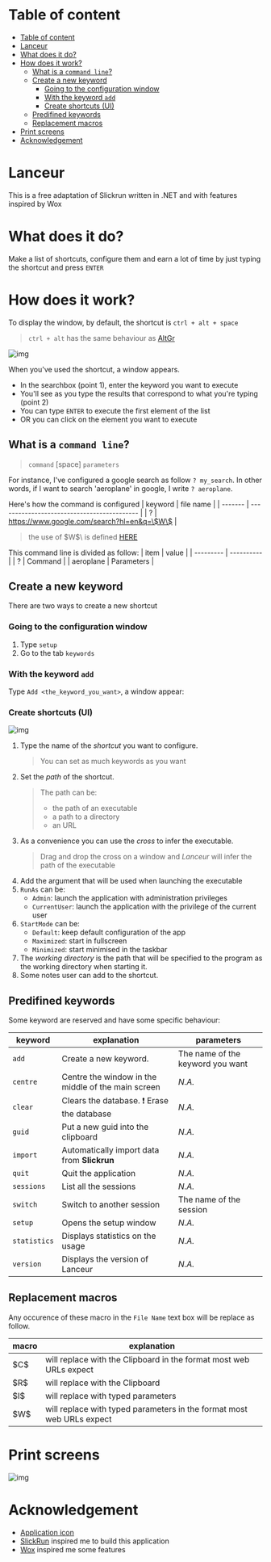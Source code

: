 # Table of content

- [Table of content](#table-of-content)
- [Lanceur](#lanceur)
- [What does it do?](#what-does-it-do)
- [How does it work?](#how-does-it-work)
  - [What is a `command line`?](#what-is-a-command-line)
  - [Create a new keyword](#create-a-new-keyword)
    - [Going to the configuration window](#going-to-the-configuration-window)
    - [With the keyword `add`](#with-the-keyword-add)
    - [Create shortcuts (UI)](#create-shortcuts-ui)
  - [Predifined keywords](#predifined-keywords)
  - [Replacement macros](#replacement-macros)
- [Print screens](#print-screens)
- [Acknowledgement](#acknowledgement)

# Lanceur
This is a free adaptation of Slickrun written in .NET and with features inspired by Wox

# What does it do?

Make a list of shortcuts, configure them and earn a lot of time by just typing the shortcut and press `ENTER`

# How does it work?

To display the window, by default, the shortcut is `ctrl + alt + space` 

> `ctrl + alt` has the same behaviour as [AltGr](https://en.wikipedia.org/wiki/AltGr_key)

![img](/doc/assets/Lanceur-UI_parts.png)

When you've used the shortcut, a window appears.
* In the searchbox (point 1), enter the keyword you want to execute
* You'll see as you type the results that correspond to what you're typing (point 2)
* You can type `ENTER` to execute the first element of the list
* OR you can click on the element you want to execute

## What is a `command line`?

> `command` [space] `parameters`

For instance, I've configured a google search as follow `? my_search`. In other words, if I want to search 'aeroplane' in google, I write `? aeroplane`.

Here's how the command is configured
| keyword | file name                                   |
| ------- | ------------------------------------------- |
| ?       | https://www.google.com/search?hl=en&q=\$W\$ |

> the use of \$W$\ is defined [HERE](#replacement-macros)

This command line is divided as follow:
| item      | value      |
| --------- | ---------- |
| ?         | Command    |
| aeroplane | Parameters |



## Create a new keyword

There are two ways to create a new shortcut

### Going to the configuration window

1. Type `setup`
2. Go to the tab `keywords`

### With the keyword `add`

Type `Add <the_keyword_you_want>`, a window appear:

### Create shortcuts (UI)

![img](/doc/assets/Lanceur-UI_add_keyword.png)

1. Type the name of the _shortcut_ you want to configure. 
    > You can set as much keywords as you want
2. Set the _path_ of the shortcut. 
    > The path can be:
    >  * the path of an executable
    >  * a path to a directory
    >  * an URL
3. As a convenience you can use the _cross_ to infer the executable.
    > Drag and drop the cross on a window and _Lanceur_ will infer the path of the executable
4. Add the argument that will be used when launching the executable
5. `RunAs` can be:
    * `Admin`: launch the application with administration privileges
    * `CurrentUser`: launch the application with the privilege of the current user
6. `StartMode` can be:
    * `Default`: keep default configuration of the app
    * `Maximized`: start in fullscreen
    * `Minimized`: start minimised in the taskbar
7. The _working directory_ is the path that will be specified to the program as the working directory when starting it.
8. Some notes user can add to the shortcut.

## Predifined keywords

Some keyword are reserved and have some specific behaviour:

| keyword      | explanation                                           | parameters                       |
| ------------ | ----------------------------------------------------- | -------------------------------- |
| `add`        | Create a new keyword.                                 | The name of the keyword you want |
| `centre`     | Centre the window in the middle of the main screen    | _N.A._                           |
| `clear`      | Clears the database. :exclamation: Erase the database | _N.A._                           |
| `guid`       | Put a new guid into the clipboard                     | _N.A._                           |
| `import`     | Automatically import data from __Slickrun__           | _N.A._                           |
| `quit`       | Quit the application                                  | _N.A._                           |
| `sessions`   | List all the sessions                                 | _N.A._                           |
| `switch`     | Switch to another session                             | The name of the session          |
| `setup`      | Opens the setup window                                | _N.A._                           |
| `statistics` | Displays statistics on the usage                      | _N.A._                           |
| `version`    | Displays the version of Lanceur                       | _N.A._                           |

## Replacement macros

Any occurence of these macro in the `File Name` text box will be replace as follow.

| macro | explanation                                                           |
| ----- | --------------------------------------------------------------------- |
| \$C\$ | will replace with the Clipboard in the format most web URLs expect    |
| \$R\$ | will replace with the Clipboard                                       |
| \$I\$ | will replace with typed parameters                                    |
| \$W\$ | will replace with typed parameters in the format most web URLs expect |


# Print screens

![img](/doc/assets/Lanceur.png)


# Acknowledgement
* [Application icon](https://fr.seaicons.com/le-lanceur-icone-2)
* [SlickRun](https://bayden.com/SlickRun/) inspired me to build this application
* [Wox](https://github.com/Wox-launcher/Wox) inspired me some features
